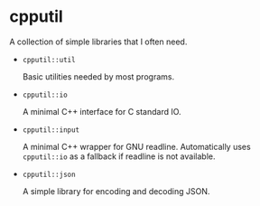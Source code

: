 # cpputil

A collection of simple libraries that I often need.

- `cpputil::util`

    Basic utilities needed by most programs.

- `cpputil::io`

    A minimal C++ interface for C standard IO.

- `cpputil::input`

    A minimal C++ wrapper for GNU readline. Automatically uses `cpputil::io` as a fallback if readline is not available.

- `cpputil::json`

    A simple library for encoding and decoding JSON.
